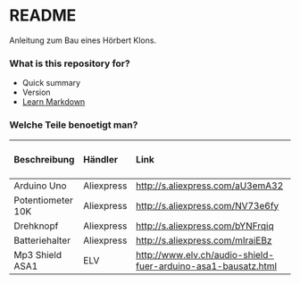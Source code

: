 # README #

Anleitung zum Bau eines Hörbert Klons.

### What is this repository for? ###

* Quick summary
* Version
* [Learn Markdown](https://bitbucket.org/tutorials/markdowndemo)

### Welche Teile benoetigt man? ###

Beschreibung      | Händler    | Link                                                           | Preis pro Stück (ungefähr)
:---------        | :-----     | :-------------------                                           | -:
Arduino Uno       | Aliexpress | http://s.aliexpress.com/aU3emA32                               | $3
Potentiometer 10K | Aliexpress | http://s.aliexpress.com/NV73e6fy                               | $1
Drehknopf         | Aliexpress | http://s.aliexpress.com/bYNFrqiq                               | $1.5
Batteriehalter    | Aliexpress | http://s.aliexpress.com/mIraiEBz                               | $1.5
Mp3 Shield ASA1   | ELV        | http://www.elv.ch/audio-shield-fuer-arduino-asa1-bausatz.html  | CHF 20